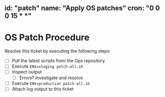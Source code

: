 id: "patch"
name: "Apply OS patches"
cron: "0 0 0 15 * *"
---

# OS Patch Procedure

Resolve this ticket by executing the following steps:

- [ ] Pull the latest scripts from the Ops repository
- [ ] Execute `ENV=staging patch-all.sh`
- [ ] Inspect output
    - [ ] Errors? Investigate and resolve
- [ ] Execute `ENV=production patch-all.sh`
- [ ] Attach log output to this ticket
